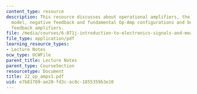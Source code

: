 ```yaml
---
content_type: resource
description: This resource discusses about operational amplifiers, the ideal op-amp
  model, negative feedback and fundamental Op-Amp configurations and building negative
  feedback amplifiers.
file: /media/courses/6-071j-introduction-to-electronics-signals-and-measurement-spring-2006/e7b81789ae20fd3cac8c1855359b3e10_22_op_amps1.pdf
file_type: application/pdf
learning_resource_types:
- Lecture Notes
ocw_type: OCWFile
parent_title: Lecture Notes
parent_type: CourseSection
resourcetype: Document
title: 22_op_amps1.pdf
uid: e7b81789-ae20-fd3c-ac8c-1855359b3e10
---
```

